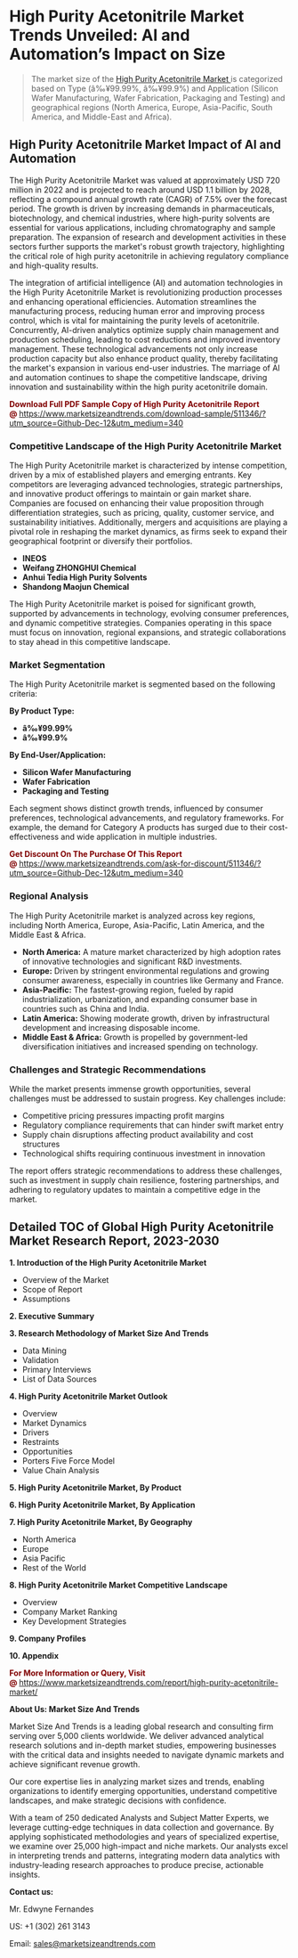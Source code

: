 <H1>High Purity Acetonitrile Market Trends Unveiled: AI and Automation’s Impact on Size</H1><blockquote><p>The market size of the <a href="https://www.marketsizeandtrends.com/download-sample/511346/?utm_source=Github-Dec-12&amp;utm_medium=340" target="_blank">High Purity Acetonitrile Market </a>is categorized based on Type (â‰¥99.99%, â‰¥99.9%) and Application (Silicon Wafer Manufacturing, Wafer Fabrication, Packaging and Testing) and geographical regions (North America, Europe, Asia-Pacific, South America, and Middle-East and Africa).</p></blockquote><p><h2>High Purity Acetonitrile Market Impact of AI and Automation</h2><p>The High Purity Acetonitrile Market was valued at approximately USD 720 million in 2022 and is projected to reach around USD 1.1 billion by 2028, reflecting a compound annual growth rate (CAGR) of 7.5% over the forecast period. The growth is driven by increasing demands in pharmaceuticals, biotechnology, and chemical industries, where high-purity solvents are essential for various applications, including chromatography and sample preparation. The expansion of research and development activities in these sectors further supports the market's robust growth trajectory, highlighting the critical role of high purity acetonitrile in achieving regulatory compliance and high-quality results.</p><p>The integration of artificial intelligence (AI) and automation technologies in the High Purity Acetonitrile Market is revolutionizing production processes and enhancing operational efficiencies. Automation streamlines the manufacturing process, reducing human error and improving process control, which is vital for maintaining the purity levels of acetonitrile. Concurrently, AI-driven analytics optimize supply chain management and production scheduling, leading to cost reductions and improved inventory management. These technological advancements not only increase production capacity but also enhance product quality, thereby facilitating the market's expansion in various end-user industries. The marriage of AI and automation continues to shape the competitive landscape, driving innovation and sustainability within the high purity acetonitrile domain.</p></p><p><strong><span style="color: #800000;">Download Full PDF Sample Copy of High Purity Acetonitrile Report @</span>&nbsp;</strong><a href="https://www.marketsizeandtrends.com/download-sample/511346/?utm_source=Github-Dec-12&amp;utm_medium=340">https://www.marketsizeandtrends.com/download-sample/511346/?utm_source=Github-Dec-12&amp;utm_medium=340</a></p><h3>Competitive Landscape of the High Purity Acetonitrile Market</h3><p>The High Purity Acetonitrile market is characterized by intense competition, driven by a mix of established players and emerging entrants. Key competitors are leveraging advanced technologies, strategic partnerships, and innovative product offerings to maintain or gain market share. Companies are focused on enhancing their value proposition through differentiation strategies, such as pricing, quality, customer service, and sustainability initiatives. Additionally, mergers and acquisitions are playing a pivotal role in reshaping the market dynamics, as firms seek to expand their geographical footprint or diversify their portfolios.</p><p><strong><p><ul><li>INEOS </li><li> Weifang ZHONGHUI Chemical </li><li> Anhui Tedia High Purity Solvents </li><li> Shandong Maojun Chemical</p></li></ul></p></strong></p><p>The High Purity Acetonitrile market is poised for significant growth, supported by advancements in technology, evolving consumer preferences, and dynamic competitive strategies. Companies operating in this space must focus on innovation, regional expansions, and strategic collaborations to stay ahead in this competitive landscape.</p><h3>Market Segmentation</h3><p>The High Purity Acetonitrile market is segmented based on the following criteria:</p><p><strong>By Product Type:</strong></p><p><strong><p><ul><li>â‰¥99.99% </li><li> â‰¥99.9%</p></li></ul></p></strong></p><p><strong>By End-User/Application:</strong></p><p><strong><p><ul><li>Silicon Wafer Manufacturing </li><li> Wafer Fabrication </li><li> Packaging and Testing</p></li></ul></p></strong></p><p>Each segment shows distinct growth trends, influenced by consumer preferences, technological advancements, and regulatory frameworks. For example, the demand for Category A products has surged due to their cost-effectiveness and wide application in multiple industries.</p><p><strong><span style="color: #800000;">Get Discount On The Purchase Of This Report @&nbsp;</span></strong><a href="https://www.marketsizeandtrends.com/ask-for-discount/511346/?utm_source=Github-Dec-12&amp;utm_medium=340">https://www.marketsizeandtrends.com/ask-for-discount/511346/?utm_source=Github-Dec-12&amp;utm_medium=340</a></p><h3>Regional Analysis</h3><p>The High Purity Acetonitrile market is analyzed across key regions, including North America, Europe, Asia-Pacific, Latin America, and the Middle East &amp; Africa.</p><ul><li><strong>North America:</strong> A mature market characterized by high adoption rates of innovative technologies and significant R&amp;D investments.</li><li><strong>Europe:</strong> Driven by stringent environmental regulations and growing consumer awareness, especially in countries like Germany and France.</li><li><strong>Asia-Pacific:</strong> The fastest-growing region, fueled by rapid industrialization, urbanization, and expanding consumer base in countries such as China and India.</li><li><strong>Latin America:</strong> Showing moderate growth, driven by infrastructural development and increasing disposable income.</li><li><strong>Middle East &amp; Africa:</strong> Growth is propelled by government-led diversification initiatives and increased spending on technology.</li></ul><h3>Challenges and Strategic Recommendations</h3><p>While the market presents immense growth opportunities, several challenges must be addressed to sustain progress. Key challenges include:</p><ul><li>Competitive pricing pressures impacting profit margins</li><li>Regulatory compliance requirements that can hinder swift market entry</li><li>Supply chain disruptions affecting product availability and cost structures</li><li>Technological shifts requiring continuous investment in innovation</li></ul><p>The report offers strategic recommendations to address these challenges, such as investment in supply chain resilience, fostering partnerships, and adhering to regulatory updates to maintain a competitive edge in the market.</p><h2>Detailed TOC of Global High Purity Acetonitrile Market Research Report, 2023-2030</h2><p><strong>1. Introduction of the High Purity Acetonitrile Market</strong></p><ul><li>Overview of the Market</li><li>Scope of Report</li><li>Assumptions&nbsp;</li></ul><p><strong>2. Executive Summary</strong></p><p><strong>3. Research Methodology of <strong>Market Size And Trends</strong></strong></p><ul><li>Data Mining</li><li>Validation</li><li>Primary Interviews</li><li>List of Data Sources&nbsp;</li></ul><p><strong>4. High Purity Acetonitrile Market Outlook</strong></p><ul><li>Overview</li><li>Market Dynamics</li><li>Drivers</li><li>Restraints</li><li>Opportunities</li><li>Porters Five Force Model</li><li>Value Chain Analysis&nbsp;</li></ul><p><strong>5. High Purity Acetonitrile Market, By Product</strong></p><p><strong>6. High Purity Acetonitrile Market, By Application</strong></p><p><strong>7. High Purity Acetonitrile Market, By Geography</strong></p><ul><li>North America</li><li>Europe</li><li>Asia Pacific</li><li>Rest of the World&nbsp;</li></ul><p><strong>8. High Purity Acetonitrile Market Competitive Landscape</strong></p><ul><li>Overview</li><li>Company Market Ranking</li><li>Key Development Strategies&nbsp;</li></ul><p><strong>9. Company Profiles</strong></p><p><strong>10. Appendix</strong></p><p><strong><span style="color: #800000;">For More Information or Query, Visit @&nbsp;</span></strong><a href="https://www.marketsizeandtrends.com/report/high-purity-acetonitrile-market/">https://www.marketsizeandtrends.com/report/high-purity-acetonitrile-market/</a></p><p></p><p><strong>About Us:&nbsp;Market Size And Trends</strong></p><p>Market Size And Trends&nbsp;is a leading global research and consulting firm serving over 5,000 clients worldwide. We deliver advanced analytical research solutions and in-depth market studies, empowering businesses with the critical data and insights needed to navigate dynamic markets and achieve significant revenue growth.</p><p>Our core expertise lies in analyzing market sizes and trends, enabling organizations to identify emerging opportunities, understand competitive landscapes, and make strategic decisions with confidence.</p><p>With a team of 250 dedicated Analysts and Subject Matter Experts, we leverage cutting-edge techniques in data collection and governance. By applying sophisticated methodologies and years of specialized expertise, we examine over 25,000 high-impact and niche markets. Our analysts excel in interpreting trends and patterns, integrating modern data analytics with industry-leading research approaches to produce precise, actionable insights.</p><p><strong>Contact us:</strong></p><p>Mr. Edwyne Fernandes</p><p>US: +1 (302) 261 3143</p><p>Email: <a href="mailto:sales@marketsizeandtrends.com">sales@marketsizeandtrends.com</a>&nbsp;</p>
